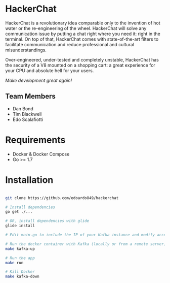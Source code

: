 # HackerChat

HackerChat is a revolutionary idea comparable only to the invention of hot water or the re-engineering of the wheel. HackerChat will solve any communication issue by putting a chat right where you need it: right in the terminal. On top of that, HackerChat comes with state-of-the-art filters to facilitate communication and reduce professional and cultural misunderstandings.

Over-engineered, under-tested and completely unstable, HackerChat has the security of a V8 mounted on a shopping cart: a great experience for your CPU and absolute hell for your users.

*Make development great again!*

## Team Members
- Dan Bond
- Tim Blackwell
- Edo Scalafiotti

# Requirements
- Docker & Docker Compose
- Go >= 1.7

# Installation

```bash

git clone https://github.com/edoardo849/hackerchat

# Install dependencies
go get ./...

# OR, install dependencies with glide
glide install

# Edit main.go to include the IP of your Kafka instance and modify accordingly docker-compose.yml

# Run the docker container with Kafka (locally or from a remote server)
make kafka-up

# Run the app
make run

# Kill Docker
make kafka-down

```
